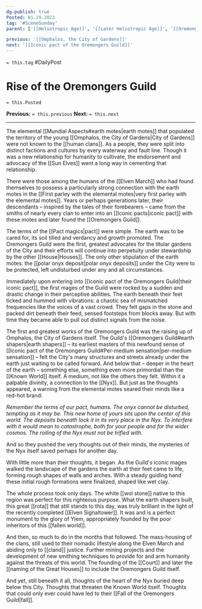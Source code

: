 ```yaml
---
dg-publish: true
Posted: 01.29.2023
tag: '#SceneSunday'
parent: ['[[Heliotropic Age]]', '[[Later Heliotropic Age]]', '[[Oremongers Guild]]']

previous: '[[Omphalos, the City of Gardens]]'
next: '[[Iconic pact of the Oremongers Guild]]'
---
```

`= this.tag` #DailyPost
# Rise of the Oremongers Guild
`= this.Posted`

**Previous:** `= this.previous`
**Next:** `= this.next`

---

The elemental [[Mundial Aspects#earth motes|earth motes]] that populated the territory of the young [[Omphalos, the City of Gardens|City of Gardens]] were not known to the [[human clans]]. As a people, they were split into distinct factions and cultures by every waterway and fault line. Though it was a new relationship for humanity to cultivate, the endorsement and advocacy of the [[Sun Elves]] went a long way in cementing that relationship.

There were those among the humans of the [[Elven March]] who had found themselves to possess a particularly strong connection with the earth motes in the [[First parley with the elemental motes|very first parley with the elemental motes]]. Years or perhaps generations later, their descendants – inspired by the tales of their forebearers – came from the smiths of nearly every clan to enter into an [[Iconic pacts|iconic pact]] with these motes and later found the [[Oremongers Guild]].

The terms of the [[Pact magics|pact]] were simple. The earth was to be cared for, its soil tilled and verdancy and growth promoted. The Oremongers Guild were the first, greatest advocates for the titular gardens of the City and their efforts will continue into perpetuity under stewardship by the other [[House|Houses]]. The only other stipulation of the earth motes: the [[polar onyx deposit|polar onyx deposits]] under the City were to be protected, left undisturbed under any and all circumstances.

Immediately upon entering into [[Iconic pact of the Oremongers Guild|their iconic pact]], the first mages of the Guild were rocked by a sudden and drastic change in their perceptive abilities. The earth beneath their feet ticked and hummed with vibrations: a chaotic sea of mismatched frequencies like the voices of a vast crowd. They felt gaps in the stone and packed dirt beneath their feed, sensed footsteps from blocks away. But with time they became able to pull out distinct signals from the noise.

The first and greatest works of the Oremongers Guild was the raising up of Omphalos, the City of Gardens itself. The Guild's [[Oremongers Guild#earth shapers|earth shapers]] – its earliest masters of this newfound sense of [[Iconic pact of the Oremongers Guild#Per-medium sensation|per-medium sensation]] – felt the City's many structures and streets already under the earth just waiting to be called forward. And below that – deeper in the heart of the earth – something else, something even more primordial than the [[Known World]] itself. A medium, not like the others they felt. Within it a palpable divinity, a connection to the [[Nyx]]. But just as the thoughts appeared, a warning from the elemental motes seared their minds like a red-hot brand:

_Remember the terms of our pact, humans. The onyx cannot be disturbed, tempting as it may be. This new home of yours sits upon the center of this world. The deposits beneath lock it in its very place in the Nyx. To interfere with it would mean to catastrophe, both for your people and for the wider cosmos. The roiling of the Nyx must not be trifled with._

And so they pushed the very thoughts out of their minds, the mysteries of the Nyx itself saved perhaps for another day.

With little more than their thoughts, it began. As the Guild's iconic mages walked the landscape of the gardens the earth at their feet came to life, forming rough shapes of walls and arches. With a steady guiding hand these initial rough formations were finalized, shaped like wet clay.

The whole process took only days. The white [[wol stone]] native to this region was perfect for this righteous purpose. What the earth shapers built, this great [[rota]] that still stands to this day, was truly brilliant in the light of the recently completed [[Elven Signaltower]]. It was and is a perfect monument to the glory of Ylem, appropriately founded by the poor inheritors of this [[fallen world]].

And then, so much to do in the months that followed. The mass-housing of the clans, still used to their nomadic lifestyle along the Elven March and abiding only to [[cland]] justice. Further mining projects and the development of new smithing techniques to provide for and arm humanity against the threats of this world. The founding of the [[Court]] and later the [[naming of the Great Houses]] to include the Oremongers Guild itself.

And yet, still beneath it all, thoughts of the heart of the Nyx buried deep below this City. Thoughts that threaten the Known World itself. Thoughts that could only ever could have led to their [[Fall of the Oremongers Guild|fall]].
